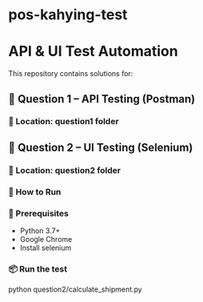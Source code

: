 # pos-kahying-test

# API & UI Test Automation

This repository contains solutions for:

## 🚀 Question 1 – API Testing (Postman)
### 📂 Location: question1 folder

## 🚀 Question 2 – UI Testing (Selenium)
### 📂 Location: question2 folder
### 🔧 How to Run
### 🐍 Prerequisites
- Python 3.7+
- Google Chrome
- Install selenium
### 📦 Run the test
python question2/calculate_shipment.py
